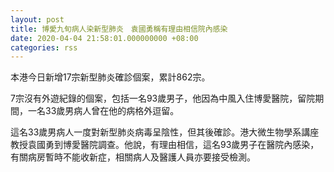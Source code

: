 ```yaml
---
layout: post
title: 博愛九旬病人染新型肺炎　袁國勇稱有理由相信院內感染
date: 2020-04-04 21:58:01.000000000 +08:00
categories: rss
---
```


本港今日新增17宗新型肺炎確診個案，累計862宗。

7宗沒有外遊紀錄的個案，包括一名93歲男子，他因為中風入住博愛醫院，留院期間，一名33歲男病人曾在他的病格外逗留。

這名33歲男病人一度對新型肺炎病毒呈陰性，但其後確診。港大微生物學系講座教授袁國勇到博愛醫院調查。他說，有理由相信，這名93歲男子在醫院內感染，有關病房暫時不能收新症，相關病人及醫護人員亦要接受檢測。
